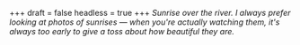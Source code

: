 
+++
draft = false
headless = true
+++
_Sunrise over the river. I always prefer looking at photos of sunrises &mdash; when you're actually watching them, it's always too early to give a toss about how beautiful they are._
